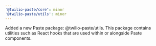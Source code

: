 ```yaml
---
'@twilio-paste/core': minor
'@twilio-paste/utils': minor
---
```


Added a new Paste package: @twilio-paste/utils. This package contains utilities such as React hooks that are used within or alongside Paste components.
